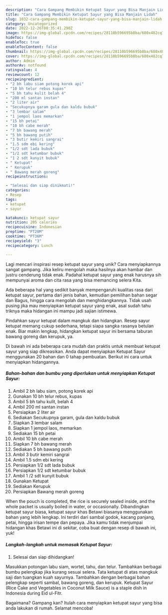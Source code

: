 ```yaml
---
description: "Cara Gampang Membikin Ketupat Sayur yang Bisa Manjain Lidah"
title: "Cara Gampang Membikin Ketupat Sayur yang Bisa Manjain Lidah"
slug: 1032-cara-gampang-membikin-ketupat-sayur-yang-bisa-manjain-lidah
category: Uncategorized
date: 2022-12-26T00:35:41.290Z
image: https://img-global.cpcdn.com/recipes/28110b596695b8ba/680x482cq70/ketupat-sayur-foto-resep-utama.jpg
hideToc: false
enableToc: true
enableTocContent: false
thumbnail: https://img-global.cpcdn.com/recipes/28110b596695b8ba/680x482cq70/ketupat-sayur-foto-resep-utama.jpg
cover: https://img-global.cpcdn.com/recipes/28110b596695b8ba/680x482cq70/ketupat-sayur-foto-resep-utama.jpg
author: Admin
authorAv: notfound
ratingvalue: 4
reviewcount: 12
recipeingredient:
- "2 bh labu siam potong korek api"
- "10 bh telur rebus kupas"
- "5 bh tahu kulit belah 4"
- "200 ml santan instan"
- "2 liter air"
- "Secukupnya garam gula dan kaldu bubuk"
- "3 lembar salam"
- "1 jempol laos memarkan"
- "15 bh petai"
- "10 bh cabe merah"
- "7 bh bawang merah"
- "5 bh bawang putih"
- "3 butir kemiri sangrai"
- "1.5 sdm ebi kering"
- "1/2 sdt lada bubuk"
- "1/2 sdt ketumbar bubuk"
- "1 2 sdt kunyit bubuk"
- " Ketupat"
- " Kerupuk"
- " Bawang merah goreng"
recipeinstructions:

- "Selesai dan siap dinikmati!"
categories:
- Resep
tags:
- ketupat
- sayur

katakunci: ketupat sayur 
nutrition: 205 calories
recipecuisine: Indonesian
preptime: "PT20M"
cooktime: "PT36M"
recipeyield: "3"
recipecategory: Lunch

---
```





Lagi mencari inspirasi resep ketupat sayur yang unik? Cara menyiapkannya sangat gampang. Jika keliru mengolah maka hasilnya akan hambar dan justru cenderung tidak enak. Padahal ketupat sayur yang enak harusnya sih mempunyai aroma dan cita rasa yang bisa memancing selera Kita.





Ada beberapa hal yang sedikit banyak mempengaruhi kualitas rasa dari ketupat sayur, pertama dari jenis bahan, kemudian pemilihan bahan segar dan Bagus, hingga cara mengolah dan menghidangkannya. Tidak usah pusing jika mau menyiapkan ketupat sayur yang enak,      asal sudah tahu triknya maka hidangan ini mampu jadi sajian istimewa.














Pindahkan sayur ketupat dalam mangkuk dan hidangkan. Resep sayur ketupat memang cukup sederhana, tetapi siapa sangka rasanya betulan enak. Biar makin lengkap, hidangkan ketupat sayur ini bersama taburan bawang goreng dan kerupuk, ya.






Di bawah ini ada beberapa cara mudah dan praktis untuk membuat ketupat sayur yang siap dikreasikan. Anda dapat menyiapkan Ketupat Sayur menggunakan 20 bahan dan 0 tahap pembuatan. Berikut ini cara untuk menyiapkan hidangannya.

<!--inarticleads1-->

##### Bahan-bahan dan bumbu yang diperlukan untuk menyiapkan Ketupat Sayur:

1. Ambil 2 bh labu siam, potong korek api
1. Gunakan 10 bh telur rebus, kupas
1. Ambil 5 bh tahu kulit, belah 4
1. Ambil 200 ml santan instan
1. Persiapkan 2 liter air
1. Sediakan Secukupnya garam, gula dan kaldu bubuk
1. Siapkan 3 lembar salam
1. Siapkan 1 jempol laos, memarkan
1. Sediakan 15 bh petai
1. Ambil 10 bh cabe merah
1. Siapkan 7 bh bawang merah
1. Sediakan 5 bh bawang putih
1. Ambil 3 butir kemiri sangrai
1. Ambil 1.5 sdm ebi kering
1. Persiapkan 1/2 sdt lada bubuk
1. Persiapkan 1/2 sdt ketumbar bubuk
1. Ambil 1 /2 sdt kunyit bubuk
1. Gunakan  Ketupat
1. Sediakan  Kerupuk
1. Persiapkan  Bawang merah goreng


When the pouch is completed, the rice is securely sealed inside, and the whole packet is usually boiled in water, or occasionally. Dibandingkan ketupat sayur biasa, ketupat sayur khas Betawi biasanya menggunakan bahan yang lebih lengkap. Ini terdiri dari sambal godok, kacang panjang, petai, hingga irisan tempe dan pepaya. Jika kamu tidak menjumpai hidangan khas Betawi ini di sekitar, coba buat dengan resep di bawah ini, yuk! 

<!--inarticleads2-->

##### Langkah-langkah untuk memasak Ketupat Sayur:


1. Selesai dan siap dihidangkan!

Masukkan potongan labu siam, wortel, tahu, dan telur. Tambahkan berbagai bumbu pelengkap jika kurang sesuai selera. Tata ketupat di atas mangkuk saji dan tuangkan kuah sayurnya. Tambahkan dengan berbagai bahan pelengkap seperti sambal, bawang goreng, dan kerupuk. Ketupat Sayur (Rice Cake and Vegetables in Coconut Milk Sauce) is a staple dish in Indonesia during Eid ul-Fitr. 

Bagaimana? Gampang kan? Itulah cara menyiapkan ketupat sayur yang bisa anda lakukan di rumah. Selamat mencoba!
